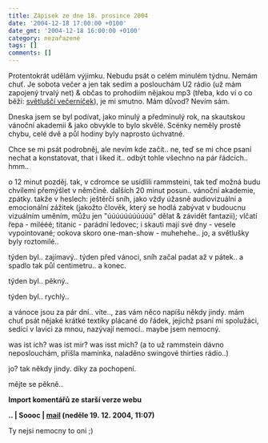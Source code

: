 ```yaml
---
title: Zápisek ze dne 18. prosince 2004
date: '2004-12-18 17:00:00 +0100'
date_gmt: '2004-12-18 16:00:00 +0100'
category: nezařazené
tags: []
comments: []
---
```

<p>Protentokrát udělám výjimku. Nebudu psát o celém minulém týdnu. Nemám chuť. Je sobota  večer a jen tak sedím a poslouchám U2 rádio (už mám zapojený trvalý net) &amp; občas to  prohodiím nějakou mp3 (třeba, kdo ví o co běží: <a href="https://karelsmrdi.wz.cz/vecernicek.mp3">světluščí   večerníček</a>), je mi smutno. Mám důvod? Nevím sám.</p>
<p>Dneska jsem se byl podívat, jako minulý a předminulý rok, na skautskou vánoční akademii &amp;  jako obvykle to bylo skvělé. Scénky neměly prostě chybu, celé dvě a půl hodiny byly naprosto úchvatné.</p>
<p>Chce se mi psát podrobněj, ale nevím kde začít.. ne, teď se mi chce psaní nechat a konstatovat,  that i liked it.. odbýt tohle všechno na pár řádcích.. hmm..</p>
<p>o 12 minut pozděj. tak, v cdromce se usídlili rammsteini, tak teď možná budu chvílemi přemýšlet v němčině.  dalších 20 minut posun.. vánoční akademie, zpátky. takže v heslech: ještěrčí sníh, jako vždy úžasně audiovizuální a  emocionální zážitek (jakožto člověk, který se hodlá zabývat v budoucnu vizuálním uměním, můžu jen "úúúúúúúúúúú"  dělat &amp; závidět fantazii); vlčatí řepa - milééé; titanic - parádní ledovec; i skauti mají své dny -   vesele vypointované; ookova skoro one-man-show - muhehehe.. jo, a světlušky byly roztomilé..</p>
<p>týden byl.. zajímavý.. týden před vánoci, sníh začal padat až v pátek.. a spadlo tak půl centimetru.. a konec.</p>
<p>týden byl.. pěkný..</p>
<p>týden byl.. rychlý..</p>
<p>a vánoce jsou za pár dní.. víte.., zas vám něco napíšu někdy jindy. mám chuť psát nějaké krátké textíky  plácané do řádek, jejichž psaní mí spolužáci, sedící v lavici za mnou, nazývají nemocí.. maybe jsem nemocný.</p>
<p>was ist ich? was ist mir? was isst mich? (a to už rammstein dávno neposlouchám, přišla maminka, naladěno  swingové thirties rádio..)</p>
<p>jo? tak někdy jindy. díky za pochopení.</p>
<p>mějte se pěkně..</p>
<div class="import-komentaru">
<p><strong>Import komentářů ze starší verze webu</strong></p>
<div class="comment">
<p style="font-weight:bold"><span class="compredmet">..</span> | <span class="comname">Soooc</span> |  <a href="mailto:xsoc@post.cz">mail</a> (neděle&nbsp;19.&nbsp;12.&nbsp;2004,&nbsp;11:07)</p>
<p>Ty nejsi nemocny to oni ;) </p>
</div>
</div>
